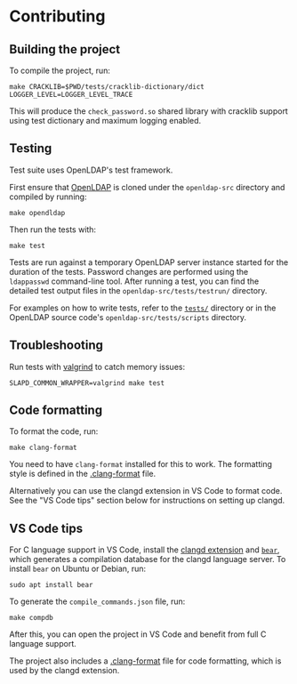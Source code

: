 # Contributing

## Building the project

To compile the project, run:

```
make CRACKLIB=$PWD/tests/cracklib-dictionary/dict LOGGER_LEVEL=LOGGER_LEVEL_TRACE
```

This will produce the `check_password.so` shared library with cracklib support using test dictionary and maximum logging enabled.

## Testing

Test suite uses OpenLDAP's test framework.

First ensure that [OpenLDAP](https://github.com/openldap/openldap) is cloned under the `openldap-src` directory and compiled by running:

```
make opendldap
```

Then run the tests with:

```
make test
```

Tests are run against a temporary OpenLDAP server instance started for the duration of the tests.
Password changes are performed using the `ldappasswd` command-line tool.
After running a test, you can find the detailed test output files in the `openldap-src/tests/testrun/` directory.

For examples on how to write tests, refer to the [`tests/`](tests/) directory or in the OpenLDAP source code's `openldap-src/tests/scripts` directory.

## Troubleshooting

Run tests with [valgrind](https://valgrind.org/) to catch memory issues:

```
SLAPD_COMMON_WRAPPER=valgrind make test
```

## Code formatting

To format the code, run:

```
make clang-format
```

You need to have `clang-format` installed for this to work.
The formatting style is defined in the [.clang-format](.clang-format) file.

Alternatively you can use the clangd extension in VS Code to format code.
See the "VS Code tips" section below for instructions on setting up clangd.

## VS Code tips

For C language support in VS Code, install the [clangd extension](https://marketplace.visualstudio.com/items?itemName=llvm-vs-code-extensions.vscode-clangd) and [`bear`](https://github.com/rizsotto/Bear), which generates a compilation database for the clangd language server.
To install `bear` on Ubuntu or Debian, run:

```
sudo apt install bear
```

To generate the `compile_commands.json` file, run:

```
make compdb
```

After this, you can open the project in VS Code and benefit from full C language support.

The project also includes a [.clang-format](.clang-format) file for code formatting, which is used by the clangd extension.

